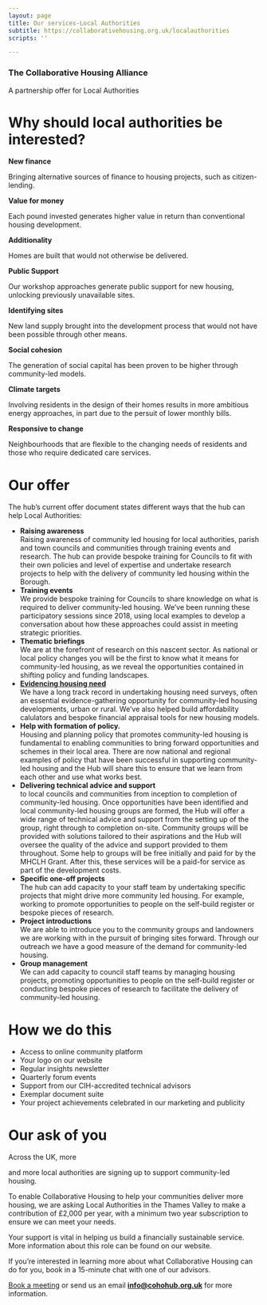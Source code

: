 ```yaml
---
layout: page
title: Our services-Local Authorities
subtitle: https://collaborativehousing.org.uk/localauthorities
scripts: ''

---
```

### The Collaborative Housing Alliance

A partnership offer for Local Authorities

# Why should local authorities be interested?

**New finance**

Bringing alternative sources of finance to housing projects, such as citizen-lending.

**Value for money**

Each pound invested generates higher value in return than conventional housing development.

**Additionality**

Homes are built that would not otherwise be delivered.

**Public Support**

Our workshop approaches generate public support for new housing, unlocking previously unavailable sites.

**Identifying sites**

New land supply brought into the development process that would not have been possible through other means.

**Social cohesion**

The generation of social capital has been proven to be higher through community-led models.

**Climate targets**

Involving residents in the design of their homes results in more ambitious energy approaches, in part due to the persuit of lower monthly bills.

**Responsive to change**

Neighbourhoods that are flexible to the changing needs of residents and those who require dedicated care services.

# Our offer

The hub’s current offer document states different ways that the hub can help Local Authorities:

* **Raising awareness**  
  Raising awareness of community led housing for local authorities, parish and town councils and communities through training events and research. The hub can provide bespoke training for Councils to fit with their own policies and level of expertise and undertake research projects to help with the delivery of community led housing within the Borough.
* **Training events**  
  We provide bespoke training for Councils to share knowledge on what is required to deliver community-led housing. We’ve been running these participatory sessions since 2018, using local examples to develop a conversation about how these approaches could assist in meeting strategic priorities.
* **Thematic briefings**  
  We are at the forefront of research on this nascent sector. As national or local policy changes you will be the first to know what it means for community-led housing, as we reveal the opportunities contained in shifting policy and funding landscapes.
* [**Evidencing housing need**](https://5bsaohjulxdciw.instant.forestry.io/service-Evidence/)  
  We have a long track record in undertaking housing need surveys, often an essential evidence-gathering opportunity for community-led housing developments, urban or rural. We’ve also helped build affordability calulators and bespoke financial appraisal tools for new housing models.
* **Help with formation of policy.**  
  Housing and planning policy that promotes community-led housing is fundamental to enabling communities to bring forward opportunities and schemes in their local area. There are now national and regional examples of policy that have been successful in supporting community-led housing and the Hub will share this to ensure that we learn from each other and use what works best.
* **Delivering technical advice and support**  
  to local councils and communities from inception to completion of community-led housing. Once opportunities have been identified and local community-led housing groups are formed, the Hub will offer a wide range of technical advice and support from the setting up of the group, right through to completion on-site. Community groups will be provided with solutions tailored to their aspirations and the Hub will oversee the quality of the advice and support provided to them throughout. Some help to groups will be free initially and paid for by the MHCLH Grant. After this, these services will be a paid-for service as part of the development costs.
* **Specific one-off projects**  
  The hub can add capacity to your staff team by undertaking specific projects that might drive more community led housing. For example, working to promote opportunities to people on the self-build register or bespoke pieces of research.
* **Project introductions**  
  We are able to introduce you to the community groups and landowners we are working with in the pursuit of bringing sites forward. Through our outreach we have a good measure of the demand for community-led housing.
* **Group management**  
  We can add capacity to council staff teams by managing housing projects, promoting opportunities to people on the self-build register or conducting bespoke pieces of research to facilitate the delivery of community-led housing.

# How we do this

* Access to online community platform
* Your logo on our website
* Regular insights newsletter
* Quarterly forum events
* Support from our CIH-accredited technical advisors
* Exemplar document suite
* Your project achievements celebrated in our marketing and publicity

# Our ask of you

Across the UK, more

and more local authorities are signing up to support community-led housing.

To enable Collaborative Housing to help your communities deliver more housing, we are asking Local Authorities in the Thames Valley to make a contribution of £2,000 per year, with a minimum two year subscription to ensure we can meet your needs.

Your support is vital in helping us build a financially sustainable service. More information about this role can be found on our website.

If you’re interested in learning more about what Collaborative Housing can do for you, book in a 15-minute chat with one of our advisors.

[Book a meeting](https://calendly.com/cohohub/15min?month=2022-02) or send us an email [**info@cohohub.org.uk**](mailto:info@cohohub.org.uk) for more information.